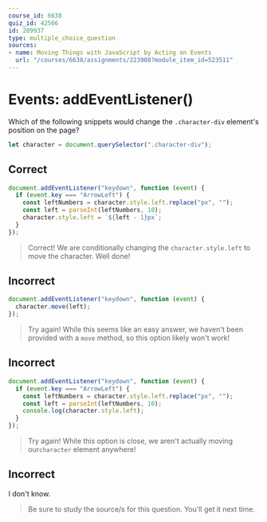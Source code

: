```yaml
---
course_id: 6638
quiz_id: 42566
id: 289937
type: multiple_choice_question
sources:
- name: Moving Things with JavaScript by Acting on Events
  url: "/courses/6638/assignments/223908?module_item_id=523511"
---
```


# Events: addEventListener()

Which of the following snippets would change the `.character-div` element's
position on the page?

```javascript
let character = document.querySelector(".character-div");
```

## Correct

```javascript
document.addEventListener("keydown", function (event) {
  if (event.key === "ArrowLeft") {
    const leftNumbers = character.style.left.replace("px", "");
    const left = parseInt(leftNumbers, 10);
    character.style.left = `${left - 1}px`;
  }
});
```

> Correct! We are conditionally changing the `character.style.left` to move the
> character. Well done!

## Incorrect

```javascript
document.addEventListener("keydown", function (event) {
  character.move(left);
});
```

> Try again! While this seems like an easy answer, we haven't been provided with a
> `move` method, so this option likely won't work!

## Incorrect

```javascript
document.addEventListener("keydown", function (event) {
  if (event.key === "ArrowLeft") {
    const leftNumbers = character.style.left.replace("px", "");
    const left = parseInt(leftNumbers, 10);
    console.log(character.style.left);
  }
});
```

> Try again! While this option is close, we aren't actually moving our`character`
> element anywhere!

## Incorrect

I don't know.

> Be sure to study the source/s for this question. You'll get it next time.

